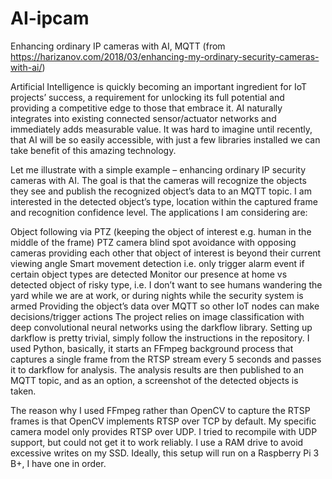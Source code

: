 # AI-ipcam
Enhancing ordinary IP cameras with AI, MQTT
(from https://harizanov.com/2018/03/enhancing-my-ordinary-security-cameras-with-ai/)

Artificial Intelligence is quickly becoming an important ingredient for IoT projects’ success, a requirement for unlocking its full potential and providing a competitive edge to those that embrace it. AI naturally integrates into existing connected sensor/actuator networks and immediately adds measurable value. It was hard to imagine until recently, that AI will be so easily accessible, with just a few libraries installed we can take benefit of this amazing technology.

Let me illustrate with a simple example – enhancing ordinary IP security cameras with AI. The goal is that the cameras will recognize the objects they see and publish the recognized object’s data to an MQTT topic. I am interested in the detected object’s type, location within the captured frame and recognition confidence level. The applications I am considering are:

Object following via PTZ (keeping the object of interest e.g. human in the middle of the frame)
PTZ camera blind spot avoidance with opposing cameras providing each other that object of interest is beyond their current viewing angle
Smart movement detection i.e. only trigger alarm event if certain object types are detected
Monitor our presence at home vs detected object of risky type, i.e. I don’t want to see humans wandering the yard while we are at work, or during nights while the security system is armed
Providing the object’s data over MQTT so other IoT nodes can make decisions/trigger actions
The project relies on image classification with deep convolutional neural networks using the darkflow library. Setting up darkflow is pretty trivial, simply follow the instructions in the repository. I used Python, basically, it starts an FFmpeg background process that captures a single frame from the RTSP stream every 5 seconds and passes it to darkflow for analysis. The analysis results are then published to an MQTT topic, and as an option, a screenshot of the detected objects is taken.

The reason why I used FFmpeg rather than OpenCV to capture the RTSP frames is that OpenCV implements RTSP over TCP by default. My specific camera model only provides RTSP over UDP. I tried to recompile with UDP support, but could not get it to work reliably. I use a RAM drive to avoid excessive writes on my SSD. Ideally, this setup will run on a Raspberry Pi 3 B+, I have one in order.
